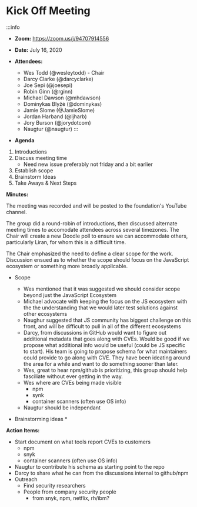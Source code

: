 Kick Off Meeting
===

:::info
- **Zoom:** https://zoom.us/j/94707914556
- **Date:** July 16, 2020
- **Attendees:**
    - Wes Todd (@wesleytodd) - Chair
    - Darcy Clarke (@darcyclarke)
    - Joe Sepi (@joesepi)
    - Robin Ginn (@rginn)
    - Michael Dawson (@mhdawson)
    - Dominykas Blyžė (@dominykas)
    - Jamie Slome (@JamieSlome)
    - Jordan Harband (@ljharb)
    - Jory Burson (@jorydotcom)
    - Naugtur (@naugtur)
:::


- **Agenda**
1. Introductions
2. Discuss meeting time
    - Need new issue preferably not friday and a bit earlier
4. Establish scope 
6. Brainstorm Ideas
7. Take Aways & Next Steps


**Minutes:** 

The meeting was recorded and will be posted to the foundation's YouTube channel. 

The group did a round-robin of introductions, then discussed alternate meeting times to accomodate attendees across several timezones. The Chair will create a new Doodle poll to ensure we can accommodate others, particularly Liran, for whom this is a difficult time. 

The Chair emphasized the need to define a clear scope for the work. Discussion ensued as to whether the scope should focus on the JavaScript ecosystem or something more broadly applicable.

* Scope
    * Wes mentioned that it was suggested we should consider scope beyond just the JavaScript Ecosystem
    * Michael advocate with keeping the focus on the JS ecosystem with the the understanding that we would later test solutions against other ecosystems
    * Naughur suggested that JS community has biggest challenge on this front, and will be difficult to pull in all of the different ecosystems
    * Darcy, from discussions in GitHub would want to figure out additional metadata that goes along with CVEs. Would be good if we propose what additional info would be useful (could be JS specific to start). His team is going to propose schema for what maintainers could provide to go along with CVE. They have been ideating around the area for a while and want to do something sooner than later.
    * Wes, great to hear npm/github is prioritizing, this group should help fasciliate without ever getting in the way.
    * Wes where are CVEs being made visible
        * npm
        * synk
        * container scanners (often use OS info)
    * Naugtur should be independant

* Brainstorming ideas
  *  

**Action Items:**
 * Start document on what tools report CVEs to customers
   * npm
   * snyk
   * container scanners (often use OS info)
 * Naugtur to contribute his schema as starting point to the repo
 * Darcy to share what he can from the discussions internal to github/npm 
 * Outreach
     * Find security researchers
     * People from company security people
         * from snyk, npm, netflix, rh/ibm?

